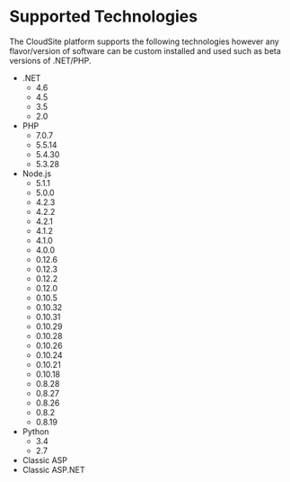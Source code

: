 # Supported Technologies

The CloudSite platform supports the following technologies however any flavor/version of software can be custom installed and used such as beta versions of .NET/PHP.

* .NET 
	* 4.6
	* 4.5
	* 3.5
	* 2.0
* PHP
  * 7.0.7
  * 5.5.14
  * 5.4.30
  * 5.3.28
* Node.js
  * 5.1.1
  * 5.0.0
  * 4.2.3
  * 4.2.2
  * 4.2.1
  * 4.1.2
  * 4.1.0
  * 4.0.0
  * 0.12.6
  * 0.12.3
  * 0.12.2
  * 0.12.0
  * 0.10.5
  * 0.10.32
  * 0.10.31
  * 0.10.29
  * 0.10.28
  * 0.10.26
  * 0.10.24
  * 0.10.21
  * 0.10.18
  * 0.8.28
  * 0.8.27
  * 0.8.26
  * 0.8.2
  * 0.8.19
* Python
  * 3.4
  * 2.7
* Classic ASP
* Classic ASP.NET